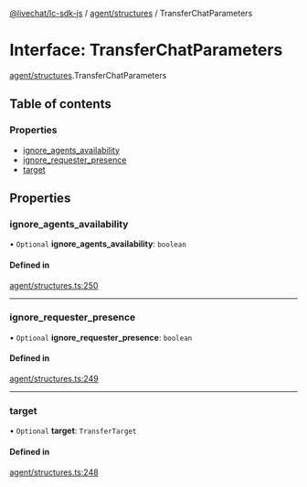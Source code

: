 [@livechat/lc-sdk-js](../README.md) / [agent/structures](../modules/agent_structures.md) / TransferChatParameters

# Interface: TransferChatParameters

[agent/structures](../modules/agent_structures.md).TransferChatParameters

## Table of contents

### Properties

- [ignore\_agents\_availability](agent_structures.TransferChatParameters.md#ignore_agents_availability)
- [ignore\_requester\_presence](agent_structures.TransferChatParameters.md#ignore_requester_presence)
- [target](agent_structures.TransferChatParameters.md#target)

## Properties

### ignore\_agents\_availability

• `Optional` **ignore\_agents\_availability**: `boolean`

#### Defined in

[agent/structures.ts:250](https://github.com/livechat/lc-sdk-js/blob/a3fdde0/src/agent/structures.ts#L250)

___

### ignore\_requester\_presence

• `Optional` **ignore\_requester\_presence**: `boolean`

#### Defined in

[agent/structures.ts:249](https://github.com/livechat/lc-sdk-js/blob/a3fdde0/src/agent/structures.ts#L249)

___

### target

• `Optional` **target**: `TransferTarget`

#### Defined in

[agent/structures.ts:248](https://github.com/livechat/lc-sdk-js/blob/a3fdde0/src/agent/structures.ts#L248)
